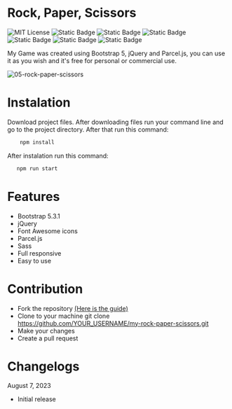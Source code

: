 # Rock, Paper, Scissors

![MIT License](https://img.shields.io/badge/Author-S1mon009-blue.svg) ![Static Badge](https://img.shields.io/badge/HTML-html?logo=html5&labelColor=%23595959&color=%23E34F26) ![Static Badge](https://img.shields.io/badge/Sass-Sass?logo=sass&logoColor=%23CC6699&labelColor=%23555&color=%23CC6699) ![Static Badge](https://img.shields.io/badge/Bootstrap-bootstrap?logo=bootstrap&labelColor=%23595959&color=%237952B3) ![Static Badge](https://img.shields.io/badge/jQuery-jQuery?logo=jquery&logoColor=%230769AD&labelColor=%23555&color=%230769AD) ![Static Badge](https://img.shields.io/badge/Font%20Awesome-Font%20Awesome?logo=fontawesome&logoColor=%23528DD7&labelColor=%23555&color=%23528DD7) ![Static Badge](https://img.shields.io/badge/npm-npm?logo=npm&logoColor=%23CB3837&labelColor=%23555&color=%23CB3837)

My Game was created using Bootstrap 5, jQuery and Parcel.js, you can use it as you wish and it's free for personal or commercial use.

![05-rock-paper-scissors](https://github.com/S1mon009/JavaScript/assets/105738321/db34f014-ca9f-4130-b45f-f01c66ec28fe)

# Instalation

Download project files. After downloading files run your command line and go to the project directory. After that run this command:

```bash
    npm install
```

After instalation run this command:

```bash
   npm run start
```

# Features

- Bootstrap 5.3.1
- jQuery
- Font Awesome icons
- Parcel.js
- Sass
- Full responsive
- Easy to use

# Contribution

- Fork the repository [(Here is the guide)](https://docs.github.com/en/get-started/quickstart/fork-a-repo)
- Clone to your machine git clone https://github.com/YOUR_USERNAME/my-rock-paper-scissors.git
- Make your changes
- Create a pull request

# Changelogs

August 7, 2023

- Initial release
